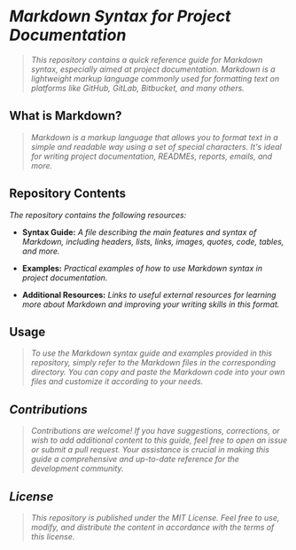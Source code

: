 <!-- Autor: Daniel Benjamin Perez Morales -->
<!-- GitHub: https://github.com/DanielBenjaminPerezMoralesDev13 -->
<!-- Gitlab: https://gitlab.com/DanielBenjaminPerezMoralesDev13 -->
<!-- Correo electrónico: danielperezdev@proton.me -->
# ***Markdown Syntax for Project Documentation***

> *This repository contains a quick reference guide for Markdown syntax, especially aimed at project documentation. Markdown is a lightweight markup language commonly used for formatting text on platforms like GitHub, GitLab, Bitbucket, and many others.*

## **What is Markdown?**

> *Markdown is a markup language that allows you to format text in a simple and readable way using a set of special characters. It's ideal for writing project documentation, READMEs, reports, emails, and more.*

## **Repository Contents**

*The repository contains the following resources:*

- **Syntax Guide:** *A file describing the main features and syntax of Markdown, including headers, lists, links, images, quotes, code, tables, and more.*

- **Examples:** *Practical examples of how to use Markdown syntax in project documentation.*

- **Additional Resources:** *Links to useful external resources for learning more about Markdown and improving your writing skills in this format.*

## **Usage**

> *To use the Markdown syntax guide and examples provided in this repository, simply refer to the Markdown files in the corresponding directory. You can copy and paste the Markdown code into your own files and customize it according to your needs.*

## ***Contributions***

> *Contributions are welcome! If you have suggestions, corrections, or wish to add additional content to this guide, feel free to open an issue or submit a pull request. Your assistance is crucial in making this guide a comprehensive and up-to-date reference for the development community.*

## ***License***

> *This repository is published under the MIT License. Feel free to use, modify, and distribute the content in accordance with the terms of this license.*
